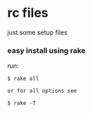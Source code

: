 # rc files
just some setup files


### easy install using rake
run:

```
$ rake all

or for all options see

$ rake -T

```
